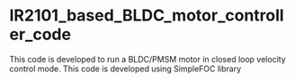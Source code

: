 # IR2101_based_BLDC_motor_controller_code
This code is developed to run a BLDC/PMSM motor in closed loop velocity control mode. This code is developed using SimpleFOC library
